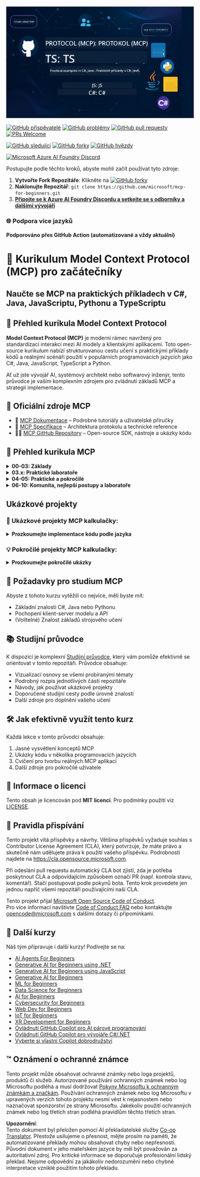 <!--
CO_OP_TRANSLATOR_METADATA:
{
  "original_hash": "af49e2a6fd462dde6f9ad952d5c8cc6e",
  "translation_date": "2025-06-21T14:04:03+00:00",
  "source_file": "README.md",
  "language_code": "cs"
}
-->
![MCP-pro-začátečníky](../../translated_images/mcp-beginners.2ce2b317996369ff66c5b72e25eff9d4288ab2741fc70c0b4e523d1ae1e249fd.cs.png) 

[![GitHub přispěvatelé](https://img.shields.io/github/contributors/microsoft/mcp-for-beginners.svg)](https://GitHub.com/microsoft/mcp-for-beginners/graphs/contributors)
[![GitHub problémy](https://img.shields.io/github/issues/microsoft/mcp-for-beginners.svg)](https://GitHub.com/microsoft/mcp-for-beginners/issues)
[![GitHub pull requesty](https://img.shields.io/github/issues-pr/microsoft/mcp-for-beginners.svg)](https://GitHub.com/microsoft/mcp-for-beginners/pulls)
[![PRs Welcome](https://img.shields.io/badge/PRs-welcome-brightgreen.svg?style=flat-square)](http://makeapullrequest.com)

[![GitHub sledující](https://img.shields.io/github/watchers/microsoft/mcp-for-beginners.svg?style=social&label=Watch)](https://GitHub.com/microsoft/mcp-for-beginners/watchers)
[![GitHub forky](https://img.shields.io/github/forks/microsoft/mcp-for-beginners.svg?style=social&label=Fork)](https://GitHub.com/microsoft/mcp-for-beginners/fork)
[![GitHub hvězdy](https://img.shields.io/github/stars/microsoft/mcp-for-beginners?style=social&label=Star)](https://GitHub.com/microsoft/mcp-for-beginners/stargazers)


[![Microsoft Azure AI Foundry Discord](https://dcbadge.vercel.app/api/server/ByRwuEEgH4)](https://discord.com/invite/ByRwuEEgH4)


Postupujte podle těchto kroků, abyste mohli začít používat tyto zdroje:
1. **Vytvořte Fork Repozitáře**: Klikněte na [![GitHub forky](https://img.shields.io/github/forks/microsoft/mcp-for-beginners.svg?style=social&label=Fork)](https://GitHub.com/microsoft/mcp-for-beginners/fork)
2. **Naklonujte Repozitář**:   `git clone https://github.com/microsoft/mcp-for-beginners.git`
3. [**Připojte se k Azure AI Foundry Discordu a setkejte se s odborníky a dalšími vývojáři**](https://discord.com/invite/ByRwuEEgH4)


### 🌐 Podpora více jazyků

#### Podporováno přes GitHub Action (automatizované a vždy aktuální)

# 🚀 Kurikulum Model Context Protocol (MCP) pro začátečníky

## **Naučte se MCP na praktických příkladech v C#, Java, JavaScriptu, Pythonu a TypeScriptu**

## 🧠 Přehled kurikula Model Context Protocol

**Model Context Protocol (MCP)** je moderní rámec navržený pro standardizaci interakcí mezi AI modely a klientskými aplikacemi. Toto open-source kurikulum nabízí strukturovanou cestu učení s praktickými příklady kódů a reálnými scénáři použití v populárních programovacích jazycích jako C#, Java, JavaScript, TypeScript a Python.

Ať už jste vývojář AI, systémový architekt nebo softwarový inženýr, tento průvodce je vaším komplexním zdrojem pro zvládnutí základů MCP a strategií implementace.

## 🔗 Oficiální zdroje MCP

- 📘 [MCP Dokumentace](https://modelcontextprotocol.io/) – Podrobné tutoriály a uživatelské příručky  
- 📜 [MCP Specifikace](https://spec.modelcontextprotocol.io/) – Architektura protokolu a technické reference  
- 🧑‍💻 [MCP GitHub Repository](https://github.com/modelcontextprotocol) – Open-source SDK, nástroje a ukázky kódu  

## 🧭 Přehled kurikula MCP

<details>
  <summary><strong>00-03: Základy</strong></summary>

- **00. Úvod do MCP**  
  Přehled Model Context Protocol a jeho význam v AI pipelinech. [Číst více](./00-Introduction/README.md)
- **01. Vysvětlení základních konceptů**  
  Hloubkový průzkum základních pojmů MCP. [Číst více](./01-CoreConcepts/README.md)
- **02. Bezpečnost v MCP**  
  Hrozby zabezpečení a osvědčené postupy. [Číst více](./02-Security/README.md)
- **03. Začínáme s MCP**  
  Nastavení prostředí, základní servery/klienti, integrace. [Číst více](./03-GettingStarted/README.md)
</details>

<details>
  <summary><strong>03.x: Praktické laboratoře</strong></summary>

- **3.1. První server** – [Průvodce](./03-GettingStarted/01-first-server/README.md)
- **3.2. První klient** – [Průvodce](./03-GettingStarted/02-client/README.md)
- **3.3. Klient s LLM** – [Průvodce](./03-GettingStarted/03-llm-client/README.md)
- **3.4. Použití serveru ve Visual Studio Code** – [Průvodce](./03-GettingStarted/04-vscode/README.md)
- **3.5. Vytvoření serveru pomocí SSE** – [Průvodce](./03-GettingStarted/05-sse-server/README.md)
- **3.6. HTTP Streaming** – [Průvodce](./03-GettingStarted/06-http-streaming/README.md)
- **3.7. Použití AI Toolkit** – [Průvodce](./03-GettingStarted/07-aitk/README.md)
- **3.8. Testování vašeho serveru** – [Průvodce](./03-GettingStarted/08-testing/README.md)
- **3.9. Nasazení serveru** – [Průvodce](./03-GettingStarted/09-deployment/README.md)
</details>

<details>
  <summary><strong>04-05: Praktické a pokročilé</strong></summary>

- **04. Praktická implementace**  
  SDK, ladění, testování, znovupoužitelné šablony promptů. [Číst více](./04-PracticalImplementation/README.md)
- **05. Pokročilá témata v MCP**  
  Multimodální AI, škálování, podnikové použití. [Číst více](./05-AdvancedTopics/README.md)
- **5.1. MCP integrace s Azure** – [Průvodce](./05-AdvancedTopics/mcp-integration/README.md)
- **5.2. Multimodalita** – [Průvodce](./05-AdvancedTopics/mcp-multi-modality/README.md)
- **5.3. MCP OAuth2 demo** – [Průvodce](./05-AdvancedTopics/mcp-oauth2-demo/README.md)
- **5.4. Root Contexts** – [Průvodce](./05-AdvancedTopics/mcp-root-contexts/README.md)
- **5.5. Směrování** – [Průvodce](./05-AdvancedTopics/mcp-routing/README.md)
- **5.6. Sampling** – [Průvodce](./05-AdvancedTopics/mcp-sampling/README.md)
- **5.7. Škálování** – [Průvodce](./05-AdvancedTopics/mcp-scaling/README.md)
- **5.8. Bezpečnost** – [Průvodce](./05-AdvancedTopics/mcp-security/README.md)
- **5.9. Web Search MCP** – [Průvodce](./05-AdvancedTopics/web-search-mcp/README.md)
- **5.10. Realtime Streaming** – [Průvodce](./05-AdvancedTopics/mcp-realtimestreaming/README.md)
- **5.11. Realtime Web Search** – [Průvodce](./05-AdvancedTopics/mcp-realtimesearch/README.md)
</details>

<details>
  <summary><strong>06-10: Komunita, nejlepší postupy a laboratoře</strong></summary>

- **06. Příspěvky komunity** – [Průvodce](./06-CommunityContributions/README.md)
- **07. Postřehy z raného přijetí** – [Průvodce](./07-LessonsFromEarlyAdoption/README.md)
- **08. Nejlepší postupy pro MCP** – [Průvodce](./08-BestPractices/README.md)
- **09. Případové studie MCP** – [Průvodce](./09-CaseStudy/README.md)
- **10. Zjednodušení AI pracovních toků: Vytvoření MCP serveru s AI Toolkit** – [Praktický workshop](./10-StreamliningAIWorkflowsBuildingAnMCPServerWithAIToolkit/README.md)
</details>

## Ukázkové projekty

### 🧮 Ukázkové projekty MCP kalkulačky:
<details>
  <summary><strong>Prozkoumejte implementace kódu podle jazyka</strong></summary>

  - [Příklad MCP serveru v C#](./03-GettingStarted/samples/csharp/README.md)
  - [Java MCP kalkulačka](./03-GettingStarted/samples/java/calculator/README.md)
  - [JavaScript MCP demo](./03-GettingStarted/samples/javascript/README.md)
  - [Python MCP server](../../03-GettingStarted/samples/python/mcp_calculator_server.py)
  - [Příklad MCP v TypeScriptu](./03-GettingStarted/samples/typescript/README.md)

</details>

### 💡 Pokročilé projekty MCP kalkulačky:
<details>
  <summary><strong>Prozkoumejte pokročilé ukázky</strong></summary>

  - [Pokročilá ukázka v C#](./04-PracticalImplementation/samples/csharp/README.md)
  - [Příklad Java kontejnerové aplikace](./04-PracticalImplementation/samples/java/containerapp/README.md)
  - [Pokročilá ukázka v JavaScriptu](./04-PracticalImplementation/samples/javascript/README.md)
  - [Složitá implementace v Pythonu](../../04-PracticalImplementation/samples/python/mcp_sample.py)
  - [Příklad kontejneru v TypeScriptu](./04-PracticalImplementation/samples/typescript/README.md)

</details>


## 🎯 Požadavky pro studium MCP

Abyste z tohoto kurzu vytěžili co nejvíce, měli byste mít:

- Základní znalosti C#, Java nebo Pythonu  
- Pochopení klient-server modelu a API  
- (Volitelné) Znalost základů strojového učení  

## 📚 Studijní průvodce

K dispozici je komplexní [Studijní průvodce](./study_guide.md), který vám pomůže efektivně se orientovat v tomto repozitáři. Průvodce obsahuje:

- Vizualizaci osnovy se všemi probíranými tématy  
- Podrobný rozpis jednotlivých částí repozitáře  
- Návody, jak používat ukázkové projekty  
- Doporučené studijní cesty podle úrovně znalostí  
- Další zdroje pro doplnění vašeho učení  

## 🛠️ Jak efektivně využít tento kurz

Každá lekce v tomto průvodci obsahuje:

1. Jasné vysvětlení konceptů MCP  
2. Ukázky kódu v několika programovacích jazycích  
3. Cvičení pro tvorbu reálných MCP aplikací  
4. Další zdroje pro pokročilé uživatele  

## 📜 Informace o licenci

Tento obsah je licencován pod **MIT licencí**. Pro podmínky použití viz [LICENSE](../../LICENSE).

## 🤝 Pravidla přispívání

Tento projekt vítá příspěvky a návrhy. Většina příspěvků vyžaduje souhlas s Contributor License Agreement (CLA), který potvrzuje, že máte právo a skutečně nám udělujete práva k použití vašeho příspěvku. Podrobnosti najdete na <https://cla.opensource.microsoft.com>.

Při odeslání pull requestu automatický CLA bot zjistí, zda je potřeba poskytnout CLA a odpovídajícím způsobem označí PR (např. kontrola stavu, komentář). Stačí postupovat podle pokynů bota. Tento krok provedete jen jednou napříč všemi repozitáři používajícími naši CLA.

Tento projekt přijal [Microsoft Open Source Code of Conduct](https://opensource.microsoft.com/codeofconduct/).  
Pro více informací navštivte [Code of Conduct FAQ](https://opensource.microsoft.com/codeofconduct/faq/) nebo kontaktujte [opencode@microsoft.com](mailto:opencode@microsoft.com) s dalšími dotazy či připomínkami.

## 🎒 Další kurzy
Náš tým připravuje i další kurzy! Podívejte se na:

- [AI Agents For Beginners](https://github.com/microsoft/ai-agents-for-beginners?WT.mc_id=academic-105485-koreyst)
- [Generative AI for Beginners using .NET](https://github.com/microsoft/Generative-AI-for-beginners-dotnet?WT.mc_id=academic-105485-koreyst)
- [Generative AI for Beginners using JavaScript](https://github.com/microsoft/generative-ai-with-javascript?WT.mc_id=academic-105485-koreyst)
- [Generative AI for Beginners](https://github.com/microsoft/generative-ai-for-beginners?WT.mc_id=academic-105485-koreyst)
- [ML for Beginners](https://aka.ms/ml-beginners?WT.mc_id=academic-105485-koreyst)
- [Data Science for Beginners](https://aka.ms/datascience-beginners?WT.mc_id=academic-105485-koreyst)
- [AI for Beginners](https://aka.ms/ai-beginners?WT.mc_id=academic-105485-koreyst)
- [Cybersecurity for Beginners](https://github.com/microsoft/Security-101??WT.mc_id=academic-96948-sayoung)
- [Web Dev for Beginners](https://aka.ms/webdev-beginners?WT.mc_id=academic-105485-koreyst)
- [IoT for Beginners](https://aka.ms/iot-beginners?WT.mc_id=academic-105485-koreyst)
- [XR Development for Beginners](https://github.com/microsoft/xr-development-for-beginners?WT.mc_id=academic-105485-koreyst)
- [Ovládnutí GitHub Copilot pro AI párové programování](https://aka.ms/GitHubCopilotAI?WT.mc_id=academic-105485-koreyst)
- [Ovládnutí GitHub Copilot pro vývojáře C#/.NET](https://github.com/microsoft/mastering-github-copilot-for-dotnet-csharp-developers?WT.mc_id=academic-105485-koreyst)
- [Vyberte si vlastní Copilot dobrodružství](https://github.com/microsoft/CopilotAdventures?WT.mc_id=academic-105485-koreyst)


## ™️ Oznámení o ochranné známce

Tento projekt může obsahovat ochranné známky nebo loga projektů, produktů či služeb. Autorizované používání ochranných známek nebo log Microsoftu podléhá a musí dodržovat
[Pokyny Microsoftu k ochranným známkám a značkám](https://www.microsoft.com/legal/intellectualproperty/trademarks/usage/general).
Používání ochranných známek nebo log Microsoftu v upravených verzích tohoto projektu nesmí vést k nejasnostem nebo naznačovat sponzorství ze strany Microsoftu.
Jakékoliv použití ochranných známek nebo log třetích stran podléhá pravidlům těchto třetích stran.

**Upozornění**:  
Tento dokument byl přeložen pomocí AI překladatelské služby [Co-op Translator](https://github.com/Azure/co-op-translator). Přestože usilujeme o přesnost, mějte prosím na paměti, že automatizované překlady mohou obsahovat chyby nebo nepřesnosti. Původní dokument v jeho mateřském jazyce by měl být považován za autoritativní zdroj. Pro kritické informace se doporučuje profesionální lidský překlad. Nejsme odpovědní za jakákoliv nedorozumění nebo chybné interpretace vzniklé použitím tohoto překladu.